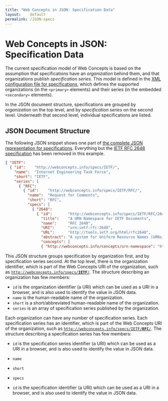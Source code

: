 ```yaml
---
title: "Web Concepts in JSON: Specification Data"
layout:    default
permalink: /JSON-specs
---
```


# Web Concepts in JSON: Specification Data

The current specification model of Web Concepts is based on the assumption that specifications have an *organization* behind them, and that organizations publish *specification series*. This model is defined in the [XML configuration file for specifications](/specs/specs.xml), which defines the supported organizations (in the `<primary>` elements) and their series (in the embedded `<secondary>` elements).

In the JSON document structure, specifications are grouped by *organization* on the top level, and by *specification series* on the second level. Underneath that second level, individual specifications are listed.


## JSON Document Structure

The following JSON snippet shows one part of [the complete JSON representation for specifications](/specs/specs.json). Everything but the [IETF RFC 2648 specification](/specs/IETF/RFC/2648) has been removed in this example.

```json
{ "IETF":
  { "id":    "http://webconcepts.info/specs/IETF/",
    "name":  "Internet Engineering Task Force",
    "short": "IETF",
    "series": [
      { "RFC":
        { "id":    "http://webconcepts.info/specs/IETF/RFC/",
          "name":  "Request for Comments",
          "short": "RFC",
          "specs": [
            { "2648":
              { "id":       "http://webconcepts.info/specs/IETF/RFC/2648",
                "title":    "A URN Namespace for IETF Documents",
                "name":     "RFC 2648",
                "URI":      "urn:ietf:rfc:2648",
                "URL":      "http://tools.ietf.org/html/rfc2648",
                "abstract": "A system for Uniform Resource Names (URNs) ...",
                "concepts": [
                { "http://webconcepts.info/concepts/urn-namespace": "http://webconcepts.info/concepts/urn-namespace/ietf" }]}}]}}]}}
```

This JSON structure groups specification by organization first, and by specification series second. At the top level, there is the organization identifier, which is part of the Web Concepts URI of the organization, such as [<code>http://webconcepts.info/specs/<b>IETF</b>/</code>](http://webconcepts.info/specs/IETF/). The structure describing an organization has few members:

* `id` is the organization identifier (a URI) which can be used as a URI in a browser, and is also used to identify the value in JSON data.
* `name` is the human-readable name of the organization.
* `short` is a short/abbreviated human-readable name of the organization.
* `series` is an array of specification series published by the organization.

Each organization can have any number of specification series. Each specification series has an identifier, which is part of the Web Concepts URI of the organization, such as [<code>http://webconcepts.info/specs/IETF/<b>RFC</b>/</code>](http://webconcepts.info/specs/IETF/RFC). The structure describing a specification series has few members:

* `id` is the specification series identifier (a URI) which can be used as a URI in a browser, and is also used to identify the value in JSON data.
* `name`
* `short`
* `specs`

* `id` is the specification identifier (a URI) which can be used as a URI in a browser, and is also used to identify the value in JSON data.

